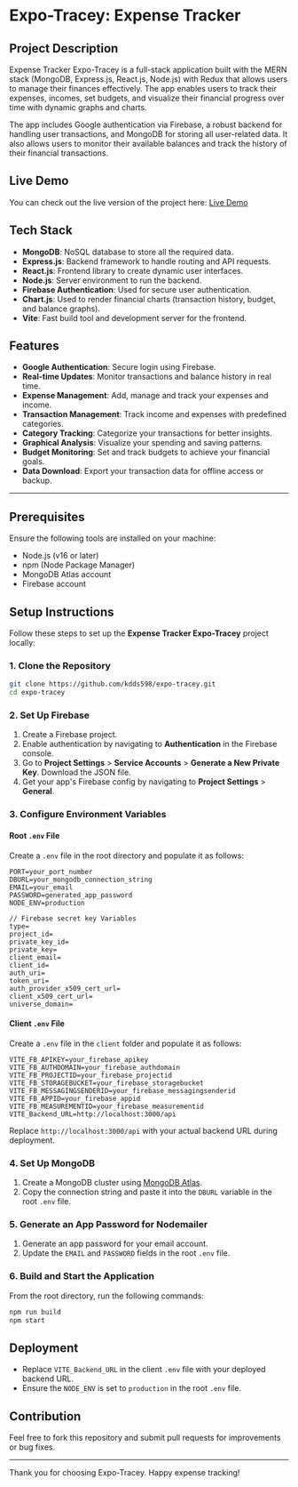# Expo-Tracey: Expense Tracker

## **Project Description**
Expense Tracker Expo-Tracey is a full-stack application built with the MERN stack (MongoDB, Express.js, React.js, Node.js) with Redux that allows users to manage their finances effectively. The app enables users to track their expenses, incomes, set budgets, and visualize their financial progress over time with dynamic graphs and charts. 

The app includes Google authentication via Firebase, a robust backend for handling user transactions, and MongoDB for storing all user-related data. It also allows users to monitor their available balances and track the history of their financial transactions.

## **Live Demo** 
You can check out the live version of the project here: [Live Demo](https://expo-tracey.onrender.com/)



## **Tech Stack**

- **MongoDB**: NoSQL database to store all the required data.
- **Express.js**: Backend framework to handle routing and API requests.
- **React.js**: Frontend library to create dynamic user interfaces.
- **Node.js**: Server environment to run the backend.
- **Firebase Authentication**: Used for secure user authentication.
- **Chart.js**: Used to render financial charts (transaction history, budget, and balance graphs).
- **Vite**: Fast build tool and development server for the frontend.

## **Features**
- **Google Authentication**: Secure login using Firebase.
- **Real-time Updates**: Monitor transactions and balance history in real time.
- **Expense Management**: Add, manage and track your expenses and income.
- **Transaction Management**: Track income and expenses with predefined categories.
- **Category Tracking**: Categorize your transactions for better insights.
- **Graphical Analysis**: Visualize your spending and saving patterns.
- **Budget Monitoring**: Set and track budgets to achieve your financial goals.
- **Data Download**: Export your transaction data for offline access or backup.
---


## Prerequisites
Ensure the following tools are installed on your machine:
- Node.js (v16 or later)
- npm (Node Package Manager)
- MongoDB Atlas account
- Firebase account

## **Setup Instructions**

Follow these steps to set up the **Expense Tracker Expo-Tracey** project locally:

### 1. Clone the Repository
```bash
git clone https://github.com/kdds598/expo-tracey.git
cd expo-tracey
```

### 2. Set Up Firebase
1. Create a Firebase project.
2. Enable authentication by navigating to **Authentication** in the Firebase console.
3. Go to **Project Settings** > **Service Accounts** > **Generate a New Private Key**. Download the JSON file.
4. Get your app's Firebase config by navigating to **Project Settings** > **General**.

### 3. Configure Environment Variables
#### Root `.env` File
Create a `.env` file in the root directory and populate it as follows:
```env
PORT=your_port_number
DBURL=your_mongodb_connection_string
EMAIL=your_email
PASSWORD=generated_app_password
NODE_ENV=production

// Firebase secret key Variables
type=
project_id=
private_key_id=
private_key=
client_email=
client_id=
auth_uri=
token_uri=
auth_provider_x509_cert_url=
client_x509_cert_url=
universe_domain=
```

#### Client `.env` File
Create a `.env` file in the `client` folder and populate it as follows:
```env
VITE_FB_APIKEY=your_firebase_apikey
VITE_FB_AUTHDOMAIN=your_firebase_authdomain
VITE_FB_PROJECTID=your_firebase_projectid
VITE_FB_STORAGEBUCKET=your_firebase_storagebucket
VITE_FB_MESSAGINGSENDERID=your_firebase_messagingsenderid
VITE_FB_APPID=your_firebase_appid
VITE_FB_MEASUREMENTID=your_firebase_measurementid
VITE_Backend_URL=http://localhost:3000/api
```
Replace `http://localhost:3000/api` with your actual backend URL during deployment.

### 4. Set Up MongoDB
1. Create a MongoDB cluster using [MongoDB Atlas](https://www.mongodb.com/cloud/atlas).
2. Copy the connection string and paste it into the `DBURL` variable in the root `.env` file.

### 5. Generate an App Password for Nodemailer
1. Generate an app password for your email account.
2. Update the `EMAIL` and `PASSWORD` fields in the root `.env` file.

### 6. Build and Start the Application
From the root directory, run the following commands:
```bash
npm run build
npm start
```

## Deployment
- Replace `VITE_Backend_URL` in the client `.env` file with your deployed backend URL.
- Ensure the `NODE_ENV` is set to `production` in the root `.env` file.

## Contribution
Feel free to fork this repository and submit pull requests for improvements or bug fixes.

---

Thank you for choosing Expo-Tracey. Happy expense tracking!

